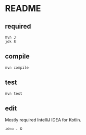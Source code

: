 # README


## required

    mvn 3
    jdk 8


## compile

    mvn compile


## test

    mvn test
    
    
## edit

Mostly required IntelliJ IDEA for Kotlin.

    idea . &